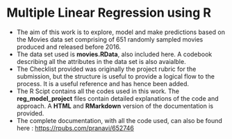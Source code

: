 # Multiple Linear Regression using R

- The aim of this work is to explore, model and make predictions based on the Movies data set comprising of 651 randomly sampled movies produced and released before 2016.
- The data set used is **movies.RData**, also included here. A codebook describing all the attributes in the data set is also avaialble.
- The Checklist provided was originally the project rubric for the submission, but the structure is useful to provide a logical flow to the process. It is a useful reference and has hence been added.
- The R Scipt contains all the codes used in this work. The  **reg_model_project** files contain detailed explanations of the code and approach. A **HTML** and **RMarkdown** version of the documentation is provided.
- The complete documentation, with all the code used, can also be found here : https://rpubs.com/pranavi/652746
